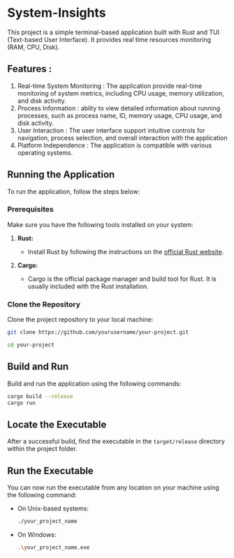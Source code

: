 # System-Insights

This project is a simple terminal-based application built with Rust and TUI (Text-based User Interface). It provides real time resources monitoring (RAM, CPU, Disk).

## Features : 
1. Real-time System Monitoring : The application provide real-time monitoring of system metrics, including CPU usage, memory utilization, and disk activity.
2. Process Information : ablity to view detailed information about running processes, such as process name, ID, memory usage, CPU usage, and disk activity.
3. User Interaction : The user interface support intuitive controls for navigation, process selection, and overall interaction with the application
4. Platform Independence : The application  is compatible with various operating systems.

## Running the Application

To run the application, follow the steps below:

### Prerequisites

Make sure you have the following tools installed on your system:

1. **Rust:**
   - Install Rust by following the instructions on the [official Rust website](https://www.rust-lang.org/tools/install).

2. **Cargo:**
   - Cargo is the official package manager and build tool for Rust. It is usually included with the Rust installation.

### Clone the Repository

Clone the project repository to your local machine:

  ```bash
  git clone https://github.com/yourusername/your-project.git
  ```
  ```bash
  cd your-project
  ```

## Build and Run
Build and run the application using the following commands:

  ```bash
  cargo build --release
  cargo run
  ```

## Locate the Executable
After a successful build, find the executable in the `target/release` directory within the project folder.

## Run the Executable
You can now run the executable from any location on your machine using the following command:

- On Unix-based systems:

  ```bash
  ./your_project_name
  ```

- On Windows:

  ```bash
  .\your_project_name.exe
  ```
